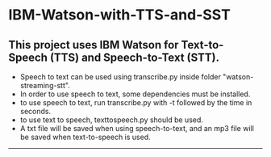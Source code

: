 # IBM-Watson-with-TTS-and-SST

This project uses IBM Watson for Text-to-Speech (TTS) and Speech-to-Text (STT).
-----------------
- Speech to text can be used using transcribe.py inside folder "watson-streaming-stt".
- In order to use speech to text, some dependencies must be installed.
- to use speech to text, run transcribe.py with -t followed by the time in seconds.
- to use text to speech, texttospeech.py should be used.
- A txt file will be saved when using speech-to-text, and an mp3 file will be saved when text-to-speech is used.
----------------
